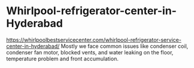 # Whirlpool-refrigerator-center-in-Hyderabad
https://whirlpoolbestservicecenter.com/whirlpool-refrigerator-service-center-in-hyderabad/ Mostly we face common issues like condenser coil, condenser fan motor, blocked vents, and water leaking on the floor, temperature problem and front accumulation. 
